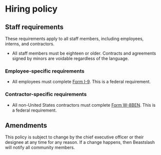 # Hiring policy
## Staff requirements
These requirements apply to all staff members, including employees, interns, and contractors.
* All staff members must be eighteen or older. Contracts and agreements signed by minors are voidable regardless of the language.

### Employee-specific requirements
* All employees must complete [Form I-9](https://www.uscis.gov/sites/default/files/document/forms/i-9.pdf). This is a federal requirement.

### Contractor-specific requirements
* All non-United States contractors must complete [Form W-8BEN](https://www.irs.gov/pub/irs-pdf/fw8ben.pdf). This is a federal requirement.

## Amendments
This policy is subject to change by the chief executive officer or their designee at any time for any reason. If a change happens, then Beastslash will notify all community members.
